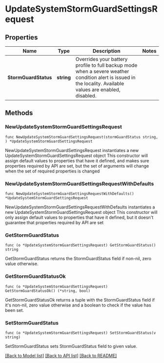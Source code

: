 # UpdateSystemStormGuardSettingsRequest

## Properties

Name | Type | Description | Notes
------------ | ------------- | ------------- | -------------
**StormGuardStatus** | **string** | Overrides your battery profile to full backup mode when a severe weather condition alert is issued in the locality. Available values are enabled, disabled. | 

## Methods

### NewUpdateSystemStormGuardSettingsRequest

`func NewUpdateSystemStormGuardSettingsRequest(stormGuardStatus string, ) *UpdateSystemStormGuardSettingsRequest`

NewUpdateSystemStormGuardSettingsRequest instantiates a new UpdateSystemStormGuardSettingsRequest object
This constructor will assign default values to properties that have it defined,
and makes sure properties required by API are set, but the set of arguments
will change when the set of required properties is changed

### NewUpdateSystemStormGuardSettingsRequestWithDefaults

`func NewUpdateSystemStormGuardSettingsRequestWithDefaults() *UpdateSystemStormGuardSettingsRequest`

NewUpdateSystemStormGuardSettingsRequestWithDefaults instantiates a new UpdateSystemStormGuardSettingsRequest object
This constructor will only assign default values to properties that have it defined,
but it doesn't guarantee that properties required by API are set

### GetStormGuardStatus

`func (o *UpdateSystemStormGuardSettingsRequest) GetStormGuardStatus() string`

GetStormGuardStatus returns the StormGuardStatus field if non-nil, zero value otherwise.

### GetStormGuardStatusOk

`func (o *UpdateSystemStormGuardSettingsRequest) GetStormGuardStatusOk() (*string, bool)`

GetStormGuardStatusOk returns a tuple with the StormGuardStatus field if it's non-nil, zero value otherwise
and a boolean to check if the value has been set.

### SetStormGuardStatus

`func (o *UpdateSystemStormGuardSettingsRequest) SetStormGuardStatus(v string)`

SetStormGuardStatus sets StormGuardStatus field to given value.



[[Back to Model list]](../README.md#documentation-for-models) [[Back to API list]](../README.md#documentation-for-api-endpoints) [[Back to README]](../README.md)


